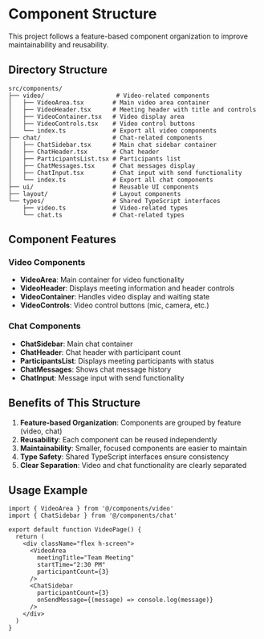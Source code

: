 # Component Structure

This project follows a feature-based component organization to improve maintainability and reusability.

## Directory Structure

```
src/components/
├── video/                    # Video-related components
│   ├── VideoArea.tsx        # Main video area container
│   ├── VideoHeader.tsx      # Meeting header with title and controls
│   ├── VideoContainer.tsx   # Video display area
│   ├── VideoControls.tsx    # Video control buttons
│   └── index.ts             # Export all video components
├── chat/                    # Chat-related components
│   ├── ChatSidebar.tsx      # Main chat sidebar container
│   ├── ChatHeader.tsx       # Chat header
│   ├── ParticipantsList.tsx # Participants list
│   ├── ChatMessages.tsx     # Chat messages display
│   ├── ChatInput.tsx        # Chat input with send functionality
│   └── index.ts             # Export all chat components
├── ui/                      # Reusable UI components
├── layout/                  # Layout components
└── types/                   # Shared TypeScript interfaces
    ├── video.ts             # Video-related types
    └── chat.ts              # Chat-related types
```

## Component Features

### Video Components
- **VideoArea**: Main container for video functionality
- **VideoHeader**: Displays meeting information and header controls
- **VideoContainer**: Handles video display and waiting state
- **VideoControls**: Video control buttons (mic, camera, etc.)

### Chat Components
- **ChatSidebar**: Main chat container
- **ChatHeader**: Chat header with participant count
- **ParticipantsList**: Displays meeting participants with status
- **ChatMessages**: Shows chat message history
- **ChatInput**: Message input with send functionality

## Benefits of This Structure

1. **Feature-based Organization**: Components are grouped by feature (video, chat)
2. **Reusability**: Each component can be reused independently
3. **Maintainability**: Smaller, focused components are easier to maintain
4. **Type Safety**: Shared TypeScript interfaces ensure consistency
5. **Clear Separation**: Video and chat functionality are clearly separated

## Usage Example

```tsx
import { VideoArea } from '@/components/video'
import { ChatSidebar } from '@/components/chat'

export default function VideoPage() {
  return (
    <div className="flex h-screen">
      <VideoArea 
        meetingTitle="Team Meeting"
        startTime="2:30 PM"
        participantCount={3}
      />
      <ChatSidebar 
        participantCount={3}
        onSendMessage={(message) => console.log(message)}
      />
    </div>
  )
}
``` 